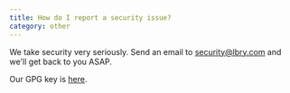 ```yaml
---
title: How do I report a security issue?
category: other
---
```


We take security very seriously. Send an email to <security@lbry.com> and we'll get back to you ASAP. 

Our GPG key is [here](/faq/gpg-key).